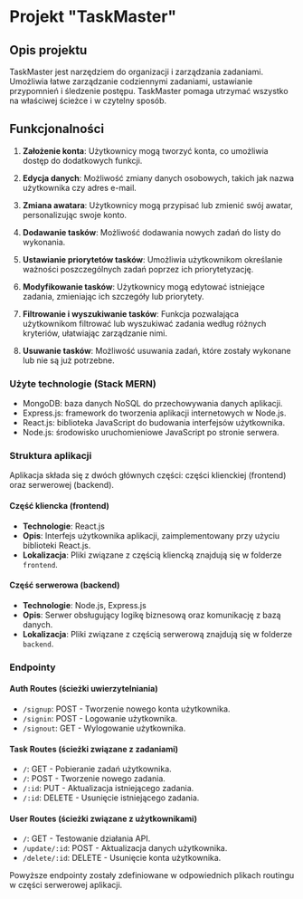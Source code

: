 # Projekt "TaskMaster"

## Opis projektu
TaskMaster jest narzędziem do organizacji i zarządzania zadaniami. Umożliwia łatwe zarządzanie codziennymi zadaniami, ustawianie przypomnień i śledzenie postępu. TaskMaster pomaga utrzymać wszystko na właściwej ścieżce i w czytelny sposób.

## Funkcjonalności
1. **Założenie konta**: Użytkownicy mogą tworzyć konta, co umożliwia dostęp do dodatkowych funkcji.

2. **Edycja danych**: Możliwość zmiany danych osobowych, takich jak nazwa użytkownika czy adres e-mail.

3. **Zmiana awatara**: Użytkownicy mogą przypisać lub zmienić swój awatar, personalizując swoje konto.

4. **Dodawanie tasków**: Możliwość dodawania nowych zadań do listy do wykonania.

5. **Ustawianie priorytetów tasków**: Umożliwia użytkownikom określanie ważności poszczególnych zadań poprzez ich priorytetyzację.

6. **Modyfikowanie tasków**: Użytkownicy mogą edytować istniejące zadania, zmieniając ich szczegóły lub priorytety.

7. **Filtrowanie i wyszukiwanie tasków**: Funkcja pozwalająca użytkownikom filtrować lub wyszukiwać zadania według różnych kryteriów, ułatwiając zarządzanie nimi.

8. **Usuwanie tasków**: Możliwość usuwania zadań, które zostały wykonane lub nie są już potrzebne.

### Użyte technologie (Stack MERN)
- MongoDB: baza danych NoSQL do przechowywania danych aplikacji.
- Express.js: framework do tworzenia aplikacji internetowych w Node.js.
- React.js: biblioteka JavaScript do budowania interfejsów użytkownika.
- Node.js: środowisko uruchomieniowe JavaScript po stronie serwera.

### Struktura aplikacji
Aplikacja składa się z dwóch głównych części: części klienckiej (frontend) oraz serwerowej (backend).

#### Część kliencka (frontend)
- **Technologie**: React.js
- **Opis**: Interfejs użytkownika aplikacji, zaimplementowany przy użyciu biblioteki React.js.
- **Lokalizacja**: Pliki związane z częścią kliencką znajdują się w folderze `frontend`.

#### Część serwerowa (backend)
- **Technologie**: Node.js, Express.js
- **Opis**: Serwer obsługujący logikę biznesową oraz komunikację z bazą danych.
- **Lokalizacja**: Pliki związane z częścią serwerową znajdują się w folderze `backend`.

### Endpointy
#### Auth Routes (ścieżki uwierzytelniania)
- `/signup`: POST - Tworzenie nowego konta użytkownika.
- `/signin`: POST - Logowanie użytkownika.
- `/signout`: GET - Wylogowanie użytkownika.

#### Task Routes (ścieżki związane z zadaniami)
- `/`: GET - Pobieranie zadań użytkownika.
- `/`: POST - Tworzenie nowego zadania.
- `/:id`: PUT - Aktualizacja istniejącego zadania.
- `/:id`: DELETE - Usunięcie istniejącego zadania.

#### User Routes (ścieżki związane z użytkownikami)
- `/`: GET - Testowanie działania API.
- `/update/:id`: POST - Aktualizacja danych użytkownika.
- `/delete/:id`: DELETE - Usunięcie konta użytkownika.

Powyższe endpointy zostały zdefiniowane w odpowiednich plikach routingu w części serwerowej aplikacji.
